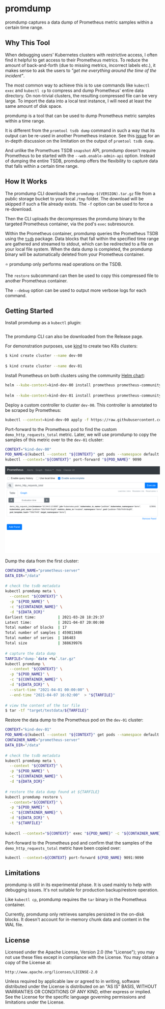 # promdump

promdump captures a data dump of Prometheus metric samples within a certain time
range.

## Why This Tool

When debugging users' Kubernetes clusters with restrictive access, I often find
it helpful to get access to their Prometheus metrics. To reduce the amount of
back-and-forth (due to missing metrics, incorrect labels etc.), it makes sense
to ask the users to _"get me everything around the time of the incident"_.

The most common way to achieve this is to use commands like `kubectl exec` and
`kubectl cp` to compress and dump Prometheus' entire data directory. On
non-trivial clusters, the resulting compressed file can be very large. To
import the data into a local test instance, I will need at least the same amount
of disk space.

promdump is a tool that can be used to dump Prometheus metric samples within a
time range.

It is different from the `promtool tsdb dump` command in such a way that its
output can be re-used in another Prometheus instance. See this
[issue](https://github.com/prometheus/prometheus/issues/8281) for an in-depth
discussion on the limitation on the output of `promtool tsdb dump`.

And unlike the Promethues TSDB `snapshot` API, promdump doesn't require
Prometheus to be started with the `--web.enable-admin-api` option. Instead of
dumping the entire TSDB, promdump offers the flexibility to capture data that
falls within a certain time range.

## How It Works

The promdump CLI downloads the `promdump-$(VERSION).tar.gz` file from a public
storage bucket to your local `/tmp` folder. The download will be skipped if
such a file already exists. The `-f` option can be used to force a re-download.

Then the CLI uploads the decompresses the promdump binary to the targeted
Prometheus container, via the pod's `exec` subresource.

Within the Prometheus container, promdump queries the Prometheus TSDB using the
[`tsdb`](https://pkg.go.dev/github.com/prometheus/prometheus/tsdb) package. Data
blocks that fall within the specified time range are gathered and streamed to
stdout, which can be redirected to a file on your local file system. When the
data dump is completed, the promdump binary will be automatically deleted from
your Prometheus container.

⭐ promdump only performs read operations on the TSDB.

The `restore` subcommand can then be used to copy this compressed file to
another Prometheus container.

The `--debug` option can be used to output more verbose logs for each command.

## Getting Started

Install promdump as a `kubectl` plugin:
```sh

```

The promdump CLI can also be downloaded from the Release page.

For demonstration purposes, use [kind](https://kind.sigs.k8s.io/) to create two
K8s clusters:
```sh
$ kind create cluster --name dev-00

$ kind create cluster --name dev-01
```

Install Prometheus on both clusters using the community
[Helm chart](https://github.com/prometheus-community/helm-charts/tree/main/charts/prometheus):
```sh
helm --kube-context=kind-dev-00 install prometheus prometheus-community/prometheus

helm --kube-context=kind-dev-01 install prometheus prometheus-community/prometheus
```

Deploy a custom controller to cluster `dev-00`. This controller is annotated to
be scraped by Prometheus:
```sh
kubectl --context=kind-dev-00 apply -f https://raw.githubusercontent.com/ihcsim/controllers/master/podlister/deployment.yaml
```

Port-forward to the Prometheus pod to find the custom `demo_http_requests_total`
metric. Later, we will use promdump to copy the samples of this metric over to
the `dev-01` cluster:
```sh
CONTEXT="kind-dev-00"
POD_NAME=$(kubectl --context "${CONTEXT}" get pods --namespace default -l "app=prometheus,component=server" -o jsonpath="{.items[0].metadata.name}")
kubectl --context="${CONTEXT}" port-forward "${POD_NAME}" 9090
```

![Demo controller metrics](img/demo-controller-metrics.png)

Dump the data from the first cluster:
```sh
CONTAINER_NAME="prometheus-server"
DATA_DIR="/data"

# check the tsdb metadata
kubectl promdump meta \
  --context "${CONTEXT}" \
  -p "${POD_NAME}" \
  -c "${CONTAINER_NAME}" \
  -d "${DATA_DIR}"
Earliest time:          | 2021-03-28 18:29:37
Latest time:            | 2021-04-07 20:00:00
Total number of blocks  | 17
Total number of samples | 459813486
Total number of series  | 186483
Total size              | 388639976

# capture the data dump
TARFILE="dump-`date +%s`.tar.gz"
kubectl promdump \
  --context "${CONTEXT}" \
  -p "${POD_NAME}" \
  -c "${CONTAINER_NAME}" \
  -d "${DATA_DIR}" \
  --start-time "2021-04-01 00:00:00" \
  --end-time "2021-04-07 16:02:00"  > "${TARFILE}"

# view the content of the tar file
$ tar -tf "target/testdata/${TARFILE}"
```

Restore the data dump to the Prometheus pod on the `dev-01` cluster:
```sh
CONTEXT="kind-dev-01"
POD_NAME=$(kubectl --context "${CONTEXT}" get pods --namespace default -l "app=prometheus,component=server" -o jsonpath="{.items[0].metadata.name}")
CONTAINER_NAME="prometheus-server"
DATA_DIR="/data"

# check the tsdb metadata
kubectl promdump meta \
  --context "${CONTEXT}" \
  -p "${POD_NAME}" \
  -c "${CONTAINER_NAME}" \
  -d "${DATA_DIR}"

# restore the data dump found at ${TARFILE}
kubectl promdump restore \
  --context="${CONTEXT}" \
  -p "${POD_NAME}" \
  -c "${CONTAINER_NAME}" \
  -d "${DATA_DIR}" \
  -t "${TARFILE}"

kubectl --context="${CONTEXT}" exec "${POD_NAME}" -c "${CONTAINER_NAME}" -- ls -al "${DATA_DIR}"
```

Port-forward to the Prometheus pod and confirm that the samples of the
`demo_http_requests_total` metric have been copied over:
```sh
kubectl --context=${CONTEXT} port-forward ${POD_NAME} 9091:9090
```

## Limitations

promdump is still in its experimental phase. It is used mainly to help with
debugging issues. It's not suitable for production backup/restore operation.

Like `kubectl cp`, promdump requires the `tar` binary in the Prometheus
container.

Currently, promdump only retrieves samples persisted in the on-disk blocks. It
doesn't account for in-memory chunk data and content in the WAL file.

## License

Licensed under the Apache License, Version 2.0 (the "License"); you may not use
these files except in compliance with the License. You may obtain a copy of the
License at:

```
http://www.apache.org/licenses/LICENSE-2.0
```

Unless required by applicable law or agreed to in writing, software distributed
under the License is distributed on an "AS IS" BASIS, WITHOUT WARRANTIES OR
CONDITIONS OF ANY KIND, either express or implied. See the License for the
specific language governing permissions and limitations under the License.
